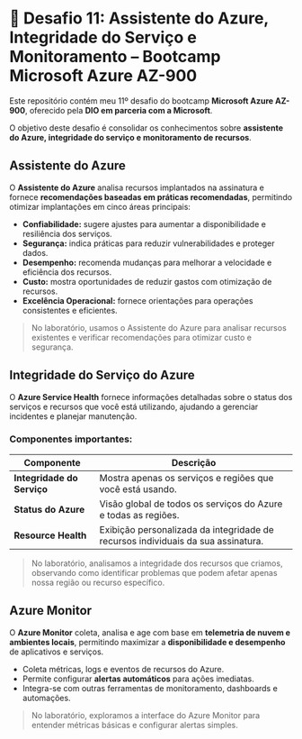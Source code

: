 # 🚀 Desafio 11: Assistente do Azure, Integridade do Serviço e Monitoramento – Bootcamp Microsoft Azure AZ-900

Este repositório contém meu 11º desafio do bootcamp **Microsoft Azure AZ-900**, oferecido pela **DIO em parceria com a Microsoft**.  

O objetivo deste desafio é consolidar os conhecimentos sobre **assistente do Azure, integridade do serviço e monitoramento de recursos**.

## Assistente do Azure

O **Assistente do Azure** analisa recursos implantados na assinatura e fornece **recomendações baseadas em práticas recomendadas**, permitindo otimizar implantações em cinco áreas principais:

- **Confiabilidade:** sugere ajustes para aumentar a disponibilidade e resiliência dos serviços.  
- **Segurança:** indica práticas para reduzir vulnerabilidades e proteger dados.  
- **Desempenho:** recomenda mudanças para melhorar a velocidade e eficiência dos recursos.  
- **Custo:** mostra oportunidades de reduzir gastos com otimização de recursos.  
- **Excelência Operacional:** fornece orientações para operações consistentes e eficientes.

> No laboratório, usamos o Assistente do Azure para analisar recursos existentes e verificar recomendações para otimizar custo e segurança.

## Integridade do Serviço do Azure

O **Azure Service Health** fornece informações detalhadas sobre o status dos serviços e recursos que você está utilizando, ajudando a gerenciar incidentes e planejar manutenção.

### Componentes importantes:

| Componente               | Descrição                                                                                     |
|---------------------------|-----------------------------------------------------------------------------------------------|
| **Integridade do Serviço**| Mostra apenas os serviços e regiões que você está usando.                                        |
| **Status do Azure**       | Visão global de todos os serviços do Azure e todas as regiões.                                   |
| **Resource Health**       | Exibição personalizada da integridade de recursos individuais da sua assinatura.              |

> No laboratório, analisamos a integridade dos recursos que criamos, observando como identificar problemas que podem afetar apenas nossa região ou recurso específico.

## Azure Monitor

O **Azure Monitor** coleta, analisa e age com base em **telemetria de nuvem e ambientes locais**, permitindo maximizar a **disponibilidade e desempenho** de aplicativos e serviços.

- Coleta métricas, logs e eventos de recursos do Azure.  
- Permite configurar **alertas automáticos** para ações imediatas.  
- Integra-se com outras ferramentas de monitoramento, dashboards e automações.

> No laboratório, exploramos a interface do Azure Monitor para entender métricas básicas e configurar alertas simples.
